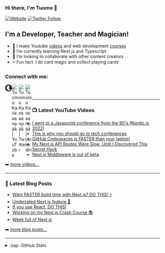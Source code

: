 ### Hi there, I'm Tuomo 👋

[![Website](https://img.shields.io/website?label=tuomokankaanpaa.com&style=for-the-badge&url=https%3A%2F%2Ftuomokankaanpaa.com)](https://tuomokankaanpaa.com)
[![Twitter Follow](https://img.shields.io/twitter/follow/tumee?color=1DA1F2&logo=twitter&style=for-the-badge)](https://twitter.com/intent/follow?original_referer=https%3A%2F%2Fgithub.com%2Ftumetus&screen_name=tumee)

## I'm a Developer, Teacher and Magician!

- 🔭 I make Youtube [videos][youtube] and web development [courses][courses]
- 🌱 I’m currently learning Next.js and Typescript
- 👯 I’m looking to collaborate with other content creators
- ⚡ Fun fact: I do card magic and collect playing cards
### Connect with me:

[<img align="left" alt="tuomokankaanpaa.com" width="22px" src="https://raw.githubusercontent.com/iconic/open-iconic/master/svg/globe.svg" />][website]
[<img align="left" alt="Tuomo Kankaanpää | YouTube" width="22px" src="https://cdn.jsdelivr.net/npm/simple-icons@v3/icons/youtube.svg" />][youtube]
[<img align="left" alt="Tuomo Kankaanpää | Twitter" width="22px" src="https://cdn.jsdelivr.net/npm/simple-icons@v3/icons/twitter.svg" />][twitter]
[<img align="left" alt="Tuomo Kankaanpää | LinkedIn" width="22px" src="https://cdn.jsdelivr.net/npm/simple-icons@v3/icons/linkedin.svg" />][linkedin]

<br />
<br />

---

### 📺 Latest YouTube Videos

<!-- YOUTUBE:START -->
- [I went to a Javascript conference from the 90&#39;s &lpar;Nordic.js 2022&rpar;](https://www.youtube.com/watch?v=9w0oQtwj9Qo)
- [This is why you should go to tech conferences](https://www.youtube.com/watch?v=N5oDgHLTEDI)
- [GitHub Codespaces is FASTER than your laptop!](https://www.youtube.com/watch?v=p0bjZul7-o0)
- [My Next.js API Routes Were Slow, Until I Discovered This Secret Hack](https://www.youtube.com/watch?v=TOP33Kwa6Qg)
- [Next.js Middleware is out of beta](https://www.youtube.com/watch?v=WfSN6xJ3XIc)
<!-- YOUTUBE:END -->

➡️ [more videos...][youtube]

---

### 📕 Latest Blog Posts

<!-- BLOG-POST-LIST:START -->
- [Want FASTER build time with Next.js? DO THIS! ⚡](https://dev.to/tumee/want-faster-build-time-with-nextjs-do-this-39lc)
- [Underrated Next.js feature 🤯](https://dev.to/tumee/underrated-nextjs-feature-56ii)
- [If you use React, DO THIS!](https://dev.to/tumee/if-you-use-react-do-this-gh8)
- [Working on my Next.js Crash Course 📚](https://dev.to/tumee/working-on-my-nextjs-crash-course-4nch)
- [Week full of Next.js](https://dev.to/tumee/week-full-of-nextjs-37di)
<!-- BLOG-POST-LIST:END -->

➡️ [more blog posts...][blog]

---

<details>
  <summary>:zap: GitHub Stats</summary>

  <img align="left" alt="Tuomo's GitHub Stats" src="https://github-readme-stats.vercel.app/api?username=tumetus&theme=algolia&show_icons=true&hide_border=true" />

</details>

[website]: https://tuomokankaanpaa.com
[blog]: https://tuomokankaanpaa.com/blog
[courses]: http://tuomokankaanpaa.com/courses
[twitter]: https://twitter.com/tumee
[youtube]: https://www.youtube.com/channel/UC34UXFLKqdW3cpk5CBu2Siw
[linkedin]: https://linkedin.com/in/tuomo-kankaanpää-2a0a9753
